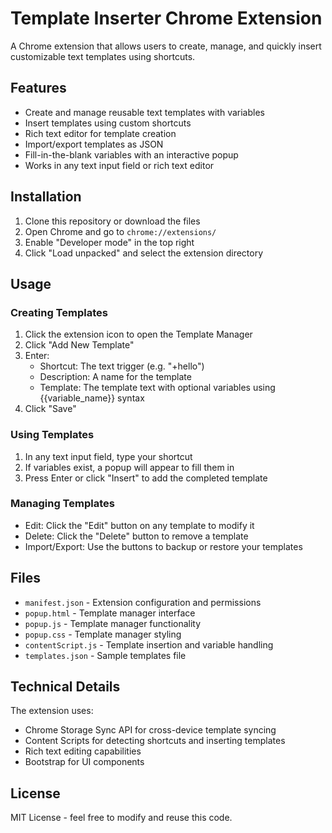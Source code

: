 # Template Inserter Chrome Extension

A Chrome extension that allows users to create, manage, and quickly insert customizable text templates using shortcuts.

## Features

- Create and manage reusable text templates with variables
- Insert templates using custom shortcuts
- Rich text editor for template creation
- Import/export templates as JSON
- Fill-in-the-blank variables with an interactive popup
- Works in any text input field or rich text editor

## Installation

1. Clone this repository or download the files
2. Open Chrome and go to `chrome://extensions/`
3. Enable "Developer mode" in the top right
4. Click "Load unpacked" and select the extension directory

## Usage

### Creating Templates

1. Click the extension icon to open the Template Manager
2. Click "Add New Template"
3. Enter:
   - Shortcut: The text trigger (e.g. "+hello")
   - Description: A name for the template
   - Template: The template text with optional variables using {{variable_name}} syntax
4. Click "Save"

### Using Templates

1. In any text input field, type your shortcut
2. If variables exist, a popup will appear to fill them in
3. Press Enter or click "Insert" to add the completed template

### Managing Templates

- Edit: Click the "Edit" button on any template to modify it
- Delete: Click the "Delete" button to remove a template
- Import/Export: Use the buttons to backup or restore your templates

## Files

- `manifest.json` - Extension configuration and permissions
- `popup.html` - Template manager interface
- `popup.js` - Template manager functionality
- `popup.css` - Template manager styling
- `contentScript.js` - Template insertion and variable handling
- `templates.json` - Sample templates file

## Technical Details

The extension uses:
- Chrome Storage Sync API for cross-device template syncing
- Content Scripts for detecting shortcuts and inserting templates
- Rich text editing capabilities
- Bootstrap for UI components

## License

MIT License - feel free to modify and reuse this code.
